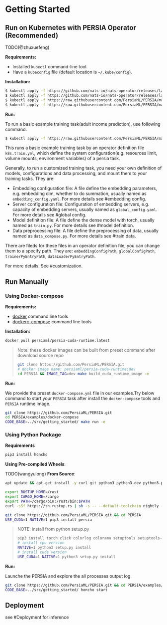 # Getting Started

<!-- - [Use Docker Images](#use-docker-images)
    - [Using pre-built images](#using-pre-built-images)
    - [Building the image locally](#building-the-image-locally)
- [Install Manually](#install-manually)
    - [Common Requirements](#common-requirements)
    - [Install from Pip](#install-from-pip)
    - [Install from source](#install-from-source) -->

## Run on Kubernetes with PERSIA Operator (Recommended)

TODO(@zhuxuefeng)

**Requirements:**

* Installed `kubectl` command-line tool.
* Have a `kubeconfig` file (default location is `~/.kube/config`).

**Installation:**

```bash
$ kubectl apply -f https://github.com/nats-io/nats-operator/releases/latest/download/00-prereqs.yaml
$ kubectl apply -f https://github.com/nats-io/nats-operator/releases/latest/download/10-deployment.yaml
$ kubectl apply -f https://raw.githubusercontent.com/PersiaML/PERSIA/main/k8s/resources/jobs.persia.com.yaml
$ kubectl apply -f https://raw.githubusercontent.com/PersiaML/PERSIA/main/k8s/resources/operator.persia.com.yaml
```

**Run:**

To run a basic example training task(adult income prediction), use following command.

```bash
$ kubectl apply -f https://raw.githubusercontent.com/PersiaML/PERSIA/main/k8s/example/k8s.train.yml
```

This runs a basic example training task by an operator definition file `k8s.train.yml`, which define the system configuration(e.g. resources limit, volume mounts, environment variables) of a persia task.

Generally, to run a customized training task, you need your own definition of models, configurations and data processing, and mount them to your training tasks. They are:

- Embedding configuration file: A file define the embedding parameters, e.g. embedding dim, whether to do summation, usually named as `embedding_config.yaml`. For more details see #embedding config.
- Server configuration file: Configuration of embedding servers, e.g. capacity of embedding servers, usually named as `global_config.yaml`. For more details see #global config.
- Model definition file: A file define the dense model with torch, usually named as `train.py`. For more details see #model definition.
- Data preprocessing file: A file define the preprocessing of data, usually named as `data_compose.py`. For more details see #train data.

There are fileds for these files in an operator definition file, you can change them to a specify path. They are: `embeddingConfigPath`, `globalConfigPath`, `trainerPyEntryPath`, `dataLoaderPyEntryPath`.

<!-- By default, there files are in the following locations in every container of the K8S application:

- configuration file: /data/configuration.yml
- xxxx file: .... -->

For more details. See #customization.


## Run Manually

### Using Docker-compose

**Requirements:**

* [docker](https://docs.docker.com/engine/install/ubuntu/) command line tools
* [dockerc-compose](https://docs.docker.com/compose/) command line tools

**Installation:**

```bash
docker pull persiaml/persia-cuda-runtime:latest
```
> Note: these docker images can be built from preset command after download source repo
> ```bash
> git clone https://github.com/PersiaML/PERSIA.git
> # docker image name: persiaml/persia-cuda-runtime:dev
> cd PERSIA && IMAGE_TAG=dev make build_cuda_runtime_image -e
> ```

**Run:**

We provide the preset `docker-compose.yml` file in our examples.Try below command to start your `PERSIA` task after install the `docker-compose` tools and `PERSIA` runtime image.

```bash
git clone https://github.com/PersiaML/PERSIA.git
cd PERSIA/examples/docker-compose
CODE_BASE=../src/getting_started/ make run -e
```

### Using Python Package

**Requirements**

```bash
pip3 install honcho
```

**Using Pre-compiled Wheels**:

TODO(wangyulong)
**From Source**:

```bash
apt update && apt-get install -y curl git python3 python3-dev python3-pip 

export RUSTUP_HOME=/rust
export CARGO_HOME=/cargo
export PATH=/cargo/bin:/rust/bin:$PATH
curl -sSf https://sh.rustup.rs | sh -s -- --default-toolchain nightly -y --profile default --no-modify-path

git clone https://github.com/PersiaML/PERSIA.git && cd PERSIA 
USE_CUDA=1 NATIVE=1 pip3 install persia
```
> NOTE: install from python setup.py
> ```bash
> pip3 install torch click colorlog colorama setuptools setuptools-rust setuptools_scm
> # install cpu version
> NATIVE=1 python3 setup.py install
> # install cuda version
> USE_CUDA=1 NATIVE=1 python3 setup.py install
> ```

**Run:**

Launche the PERSIA and explore the all processes output log.
```bash
git clone https://github.com/PersiaML/PERSIA.git && cd PERSIA/examples/honcho   # TODO: use dataset name for example dir
CODE_BASE=../src/getting_started/ honcho start
```

## Deployment

see #Deployment for inference
